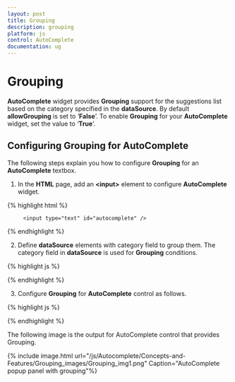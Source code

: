```yaml
---
layout: post
title: Grouping
description: grouping
platform: js
control: AutoComplete
documentation: ug
---
```


# Grouping

**AutoComplete** widget provides **Grouping** support for the suggestions list based on the category specified in the **dataSource**. By default **allowGrouping** is set to ‘**False**’. To enable **Grouping** for your **AutoComplete** widget, set the value to ‘**True**’.

## Configuring Grouping for AutoComplete

The following steps explain you how to configure **Grouping** for an **AutoComplete** textbox.

1. In the **HTML** page, add an **&lt;input&gt;** element to configure **AutoComplete** widget.

{% highlight html %}

         <input type="text" id="autocomplete" />


{% endhighlight %}



2. Define **dataSource** elements with category field to group them. The category field in **dataSource** is used for **Grouping** conditions.

{% highlight js %}

<script type="text/javascript">
 var countries = [
   { text: "Austria", category: "A" },
   { text: "Australia", category: "A" }, { text: "Lebanon", category: "L" },
   { text: "Leichenstein", category: "L" }, { text: "Malaysia", category: "M" },
   { text: "Mexico", category: "M" }, { text: "Netherlands", category: "N" },
   { text: "New Zealand", category: "N" }, { text: "Nigeria", category: "N" },
   { text: "Oman", category: "O" }, { text: "Philippines", category: "P" },
   { text: "Poland", category: "P" }, { text: "Portugal", category: "P" },
   { text: "Qatar", category: "Q" }, { text: "Romania", category: "R" },
   { text: "Russia", category: "R" }, { text: "Sweden", category: "S" },
   { text: "United States", category: "U" }, { text: "Uruguay", category: "U" },
   {text:"Vatican City",category: "V" },{text: "Western Sahara",category: "W" },
   { text: "Yemen", category: "Y" }, { text: "Zimbabwe", category: "Z" }
 ];
</script>

{% endhighlight %}



3. Configure **Grouping** for **AutoComplete** control as follows.

{% highlight js %}

<script type="text/javascript">
$('#autocomplete').ejAutocomplete({
                dataSource: countries,
                filterType: ej.filterType.Contains,
                minCharacter: 2,// starts search only after entering 2 texts
                width: 205,
                allowGrouping: true,
                highlightSearch: true,
                popupHeight: "200px"
            });
</script>

{% endhighlight %}



The following image is the output for AutoComplete control that provides Grouping.

{% include image.html url="/js/Autocomplete/Concepts-and-Features/Grouping_images/Grouping_img1.png" Caption="AutoComplete popup panel with grouping"%}

